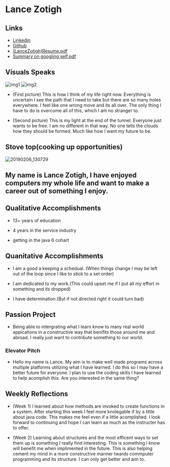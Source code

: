 # Lance Zotigh

## Links 
* [Linkedin](https://www.linkedin.com/in/lance-zotigh-41b55b16b/)
* [Github](https://github.com/Zotigh)
* [(LanceZotigh)Resume.pdf](https://github.com/Zotigh/web-page/files/2833466/LZ.Resume.pdf)
* [Summary on googling self.pdf](https://github.com/Zotigh/web-page/files/2833469/Summary.on.googling.self.pdf)

## Visuals Speaks

![img1](https://user-images.githubusercontent.com/45951684/52299979-05015880-2944-11e9-8b1c-1a9ab22c3115.jpg)
![img2](https://user-images.githubusercontent.com/45951684/52299981-05015880-2944-11e9-9d3e-7228d3f2f2c4.jpg)
* (First picture) This is how I think of my life right now. 
Everything is uncertain I see the path that I need to take but there are so many holes everywhere. 
I feel like one wrong move and its all over. 
The only thing I have to do is overcome all of this, which I am no stranger to. 

* (Second picture) This is my light at the end of the tunnel. 
Everyone just wants to be free. I am no different in that way. 
No one tells the clouds how they should be formed. 
Much like how I want my future to be.

## Stove top(cooking up opportunities)

![20190206_130729](https://user-images.githubusercontent.com/45951684/52370529-6989e980-2a10-11e9-9be3-72a5e10f71dd.jpg)

## My name is Lance Zotigh, I have enjoyed computers my whole life and want to make a career out of something I enjoy.

## Qualitative Accomplishments 
* 13+ years of education
	
* 4 years in the service industry
	
* getting in the java 6 cohart
	
## Quanitative Accomplishments 

* I am a good a keeping a schedual. (When things change I may be left out of the loop 
	   since I like to stick to a set order)	
	
* I am dedicated to my work.(This could upset me if I put all my effort in something and
	   its dropped)
	
* I have determination.(But if not directed right it could turn bad)
	
## Passion Project

* Being able to intergrating what I learn know to many real world appications in a 
	   constructive way that benifits those around me and abroad. I really just want to 
	   contribute something to our world.
	
### Elevator Pitch 
		
+ Hello my name is Lance. My aim is to make well made programs across multiple platforms 
   utilizing what I have learned. I do this so I may have a better future for everyone. I plan to
   use the coding skills I have learned to help acomplish this. Are you interested in the same thing?

## Weekly Reflections

* (Week 1) I learned about how methods are invoked to create functions in a system. After starting this week I feel
   more knolegable if by a little about java code. This makes me feel even if a little acomplished. I look
   forward to continuing and hope I can learn as much as the instructer has to offer.
   
* (Week 2) Learning about structures and the most efficent ways to set them up is something I really find interesting. This is something I know will benefit me when implimented in the future. This is also helping cement my mind in a more constructive manner twards commputer programming and its structure. I can only get better and aim to.	
